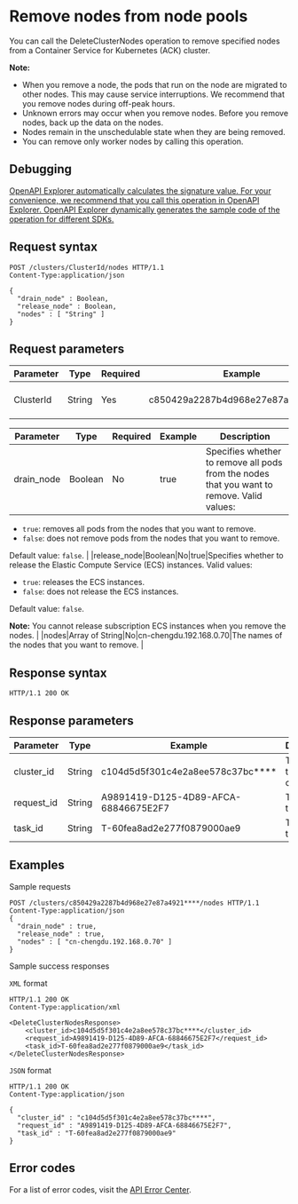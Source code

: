 # Remove nodes from node pools

You can call the DeleteClusterNodes operation to remove specified nodes from a Container Service for Kubernetes \(ACK\) cluster.

**Note:**

-   When you remove a node, the pods that run on the node are migrated to other nodes. This may cause service interruptions. We recommend that you remove nodes during off-peak hours.
-   Unknown errors may occur when you remove nodes. Before you remove nodes, back up the data on the nodes.
-   Nodes remain in the unschedulable state when they are being removed.
-   You can remove only worker nodes by calling this operation.

## Debugging

[OpenAPI Explorer automatically calculates the signature value. For your convenience, we recommend that you call this operation in OpenAPI Explorer. OpenAPI Explorer dynamically generates the sample code of the operation for different SDKs.](https://api.aliyun.com/#product=CS&api=DeleteClusterNodes&type=ROA&version=2015-12-15)

## Request syntax

```
POST /clusters/ClusterId/nodes HTTP/1.1
Content-Type:application/json

{
  "drain_node" : Boolean,
  "release_node" : Boolean,
  "nodes" : [ "String" ]
}
```

## Request parameters

|Parameter|Type|Required|Example|Description|
|---------|----|--------|-------|-----------|
|ClusterId|String|Yes|c850429a2287b4d968e27e87a4921\*\*\*\*|The ID of the ACK cluster. |

|Parameter|Type|Required|Example|Description|
|---------|----|--------|-------|-----------|
|drain\_node|Boolean|No|true|Specifies whether to remove all pods from the nodes that you want to remove. Valid values:

 -   `true`: removes all pods from the nodes that you want to remove.
-   `false`: does not remove pods from the nodes that you want to remove.

 Default value: `false`. |
|release\_node|Boolean|No|true|Specifies whether to release the Elastic Compute Service \(ECS\) instances. Valid values:

 -   `true`: releases the ECS instances.
-   `false`: does not release the ECS instances.

 Default value: `false`.

 **Note:** You cannot release subscription ECS instances when you remove the nodes. |
|nodes|Array of String|No|cn-chengdu.192.168.0.70|The names of the nodes that you want to remove. |

## Response syntax

```
HTTP/1.1 200 OK
```

## Response parameters

|Parameter|Type|Example|Description|
|---------|----|-------|-----------|
|cluster\_id|String|c104d5d5f301c4e2a8ee578c37bc\*\*\*\*|The ID of the ACK cluster. |
|request\_id|String|A9891419-D125-4D89-AFCA-68846675E2F7|The ID of the request. |
|task\_id|String|T-60fea8ad2e277f0879000ae9|The ID of the task. |

## Examples

Sample requests

```
POST /clusters/c850429a2287b4d968e27e87a4921****/nodes HTTP/1.1 
Content-Type:application/json
{
  "drain_node" : true,
  "release_node" : true,
  "nodes" : [ "cn-chengdu.192.168.0.70" ]
}
```

Sample success responses

`XML` format

```
HTTP/1.1 200 OK
Content-Type:application/xml

<DeleteClusterNodesResponse>
    <cluster_id>c104d5d5f301c4e2a8ee578c37bc****</cluster_id>
    <request_id>A9891419-D125-4D89-AFCA-68846675E2F7</request_id>
    <task_id>T-60fea8ad2e277f0879000ae9</task_id>
</DeleteClusterNodesResponse>
```

`JSON` format

```
HTTP/1.1 200 OK
Content-Type:application/json

{
  "cluster_id" : "c104d5d5f301c4e2a8ee578c37bc****",
  "request_id" : "A9891419-D125-4D89-AFCA-68846675E2F7",
  "task_id" : "T-60fea8ad2e277f0879000ae9"
}
```

## Error codes

For a list of error codes, visit the [API Error Center](https://error-center.alibabacloud.com/status/product/CS).

